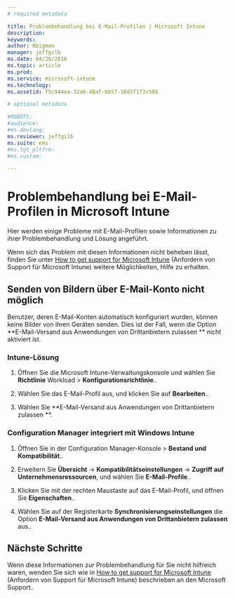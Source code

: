 ```yaml
---
# required metadata

title: Problembehandlung bei E-Mail-Profilen | Microsoft Intune
description:
keywords:
author: Nbigman
manager: jeffgilb
ms.date: 04/28/2016
ms.topic: article
ms.prod:
ms.service: microsoft-intune
ms.technology:
ms.assetid: f5c944ea-32a6-48af-bb57-16d5f1f3c588

# optional metadata

#ROBOTS:
#audience:
#ms.devlang:
ms.reviewer: jeffgilb
ms.suite: ems
#ms.tgt_pltfrm:
#ms.custom:

---
```


# Problembehandlung bei E-Mail-Profilen in Microsoft Intune
Hier werden einige Probleme mit E-Mail-Profilen sowie Informationen zu ihrer Problembehandlung und Lösung angeführt.

Wenn sich das Problem mit diesen Informationen nicht beheben lässt, finden Sie unter [How to get support for Microsoft Intune](how-to-get-support-for-microsoft-intune.md) (Anfordern von Support für Microsoft Intune) weitere Möglichkeiten, Hilfe zu erhalten.


## Senden von Bildern über E-Mail-Konto nicht möglich
Benutzer, deren E-Mail-Konten automatisch konfiguriert wurden, können keine Bilder von ihren Geräten senden.
Dies ist der Fall, wenn die Option **E-Mail-Versand aus Anwendungen von Drittanbietern zulassen ** nicht aktiviert ist.

### Intune-Lösung

1.  Öffnen Sie die Microsoft Intune-Verwaltungskonsole und wählen Sie **Richtlinie** Workload &gt; **Konfigurationsrichtlinie**..

2.  Wählen Sie das E-Mail-Profil aus, und klicken Sie auf **Bearbeiten**..

3.  Wählen Sie **E-Mail-Versand aus Anwendungen von Drittanbietern zulassen **.

### Configuration Manager integriert mit Windows Intune

1.  Öffnen Sie in der Configuration Manager-Konsole &gt; **Bestand und Kompatibilität**..

2.  Erweitern Sie **Übersicht** -&gt; **Kompatibilitätseinstellungen** -&gt; **Zugriff auf Unternehmensressourcen**, und wählen Sie **E-Mail-Profile**..

3.  Klicken Sie mit der rechten Maustaste auf das E-Mail-Profil, und öffnen Sie **Eigenschaften**..

4.  Wählen Sie auf der Registerkarte **Synchronisierungseinstellungen** die Option **E-Mail-Versand aus Anwendungen von Drittanbietern zulassen** aus..

## Nächste Schritte
Wenn diese Informationen zur Problembehandlung für Sie nicht hilfreich waren, wenden Sie sich wie in [How to get support for Microsoft Intune](how-to-get-support-for-microsoft-intune.md) (Anfordern von Support für Microsoft Intune) beschrieben an den Microsoft Support..


<!--HONumber=May16_HO1-->


